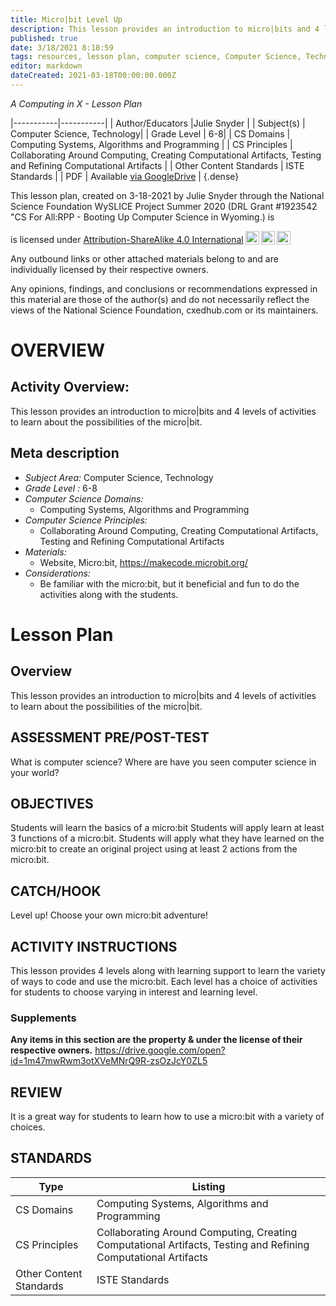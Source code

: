 ```yaml
---
title: Micro|bit Level Up
description: This lesson provides an introduction to micro|bits and 4 levels of activities to learn about the possibilities of the micro|bit.
published: true
date: 3/18/2021 8:18:59
tags: resources, lesson plan, computer science, Computer Science, Technology 
editor: markdown
dateCreated: 2021-03-18T00:00:00.000Z
---
```

*A Computing in X - Lesson Plan*

|-----------|-----------|
| Author/Educators |Julie Snyder |
| Subject(s) | Computer Science, Technology|
| Grade Level | 6-8|
| CS Domains | Computing Systems, Algorithms and Programming |
| CS Principles | Collaborating Around Computing, Creating Computational Artifacts, Testing and Refining Computational Artifacts |
| Other Content Standards | ISTE Standards | 
| PDF | Available [via GoogleDrive](https://drive.google.com/open?id=1TE5FzwmJX7rAu1Gf_-mUoGQmWppbkbAT) |
{.dense}






This lesson plan, created on 3-18-2021 by Julie Snyder through the National Science Foundation WySLICE Project Summer 2020 (DRL Grant #1923542 "CS For All:RPP - Booting Up Computer Science in Wyoming.) is  <p xmlns:cc="http://creativecommons.org/ns#" >  is licensed under <a href="http://creativecommons.org/licenses/by-sa/4.0/?ref=chooser-v1" target="_blank" rel="license noopener noreferrer" style="display:inline-block;">Attribution-ShareAlike 4.0 International<img style="height:22px!important;margin-left:3px;vertical-align:text-bottom;" src="https://mirrors.creativecommons.org/presskit/icons/cc.svg?ref=chooser-v1"><img style="height:22px!important;margin-left:3px;vertical-align:text-bottom;" src="https://mirrors.creativecommons.org/presskit/icons/by.svg?ref=chooser-v1"><img style="height:22px!important;margin-left:3px;vertical-align:text-bottom;" src="https://mirrors.creativecommons.org/presskit/icons/sa.svg?ref=chooser-v1"></a></p>


Any outbound links or other attached materials belong to and are individually licensed by their respective owners. 


Any opinions, findings, and conclusions or recommendations expressed in this material are those of the author(s) and do not necessarily reflect the views of the National Science Foundation, cxedhub.com or its maintainers.


# OVERVIEW
## Activity Overview:  
This lesson provides an introduction to micro|bits and 4 levels of activities to learn about the possibilities of the micro|bit.
## Meta description
+ *Subject Area:* Computer Science, Technology 
+ *Grade Level :* 6-8 
+ *Computer Science Domains:*
   + Computing Systems, Algorithms and Programming
+ *Computer Science Principles:*
   + Collaborating Around Computing, Creating Computational Artifacts, Testing and Refining Computational Artifacts
+ *Materials:* 
   + Website, Micro:bit, https://makecode.microbit.org/
+ *Considerations:*
   + Be familiar with the micro:bit, but it beneficial and fun to do the activities along with the students.


# Lesson Plan
## Overview
This lesson provides an introduction to micro|bits and 4 levels of activities to learn about the possibilities of the micro|bit.
## ASSESSMENT PRE/POST-TEST
What is computer science? Where are have you seen computer science in your world?
## OBJECTIVES
Students will learn the basics of a micro:bit
Students will apply learn at least 3 functions of a micro:bit.
Students will apply what they have learned on the micro:bit to create an original project using at least 2 actions from the micro:bit.


## CATCH/HOOK
Level up! Choose your own micro:bit adventure!


## ACTIVITY INSTRUCTIONS
This lesson provides 4 levels along with learning support to learn the variety of ways to code and use the micro:bit. Each level has a choice of activities for students to choose varying in interest and learning level.


### Supplements
**Any items in this section are the property & under the license of their respective owners.**
https://drive.google.com/open?id=1m47mwRwm3otXVeMNrQ9R-zsOzJcY0ZL5




## REVIEW
It is a great way for students to learn how to use a micro:bit with a variety of choices.
## STANDARDS        
| Type | Listing | 
|-----------|-----------|
| CS Domains  | Computing Systems, Algorithms and Programming|
| CS Principles   | Collaborating Around Computing, Creating Computational Artifacts, Testing and Refining Computational Artifacts|
| Other Content Standards | ISTE Standards  |